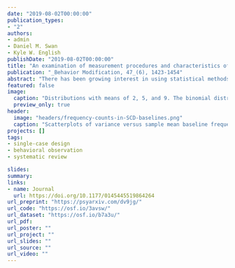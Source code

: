 ```yaml
---
date: "2019-08-02T00:00:00"
publication_types:
- "2"
authors:
- admin
- Daniel M. Swan
- Kyle W. English
publishDate: "2019-08-02T00:00:00"
title: "An examination of measurement procedures and characteristics of baseline outcome data in single-case research"
publication: "_Behavior Modification, 47_(6), 1423-1454"
abstract: "There has been growing interest in using statistical methods to analyze data and estimate effect size indices from studies that use single-case designs (SCDs), as a complement to traditional visual inspection methods. The validity of a statistical method rests on whether its assumptions are plausible representations of the process by which the data were collected, yet there is evidence that some assumptions---particularly regarding normality of error distributions---may be inappropriate for single-case data. To develop more appropriate modelling assumptions and statistical methods, researchers must attend to the features of real SCD data. In this study, we examine several features of SCDs with behavioral outcome measures in order to inform development of statistical methods. Drawing on a corpus of over 300 studies, including approximately 1800 cases, from seven systematic reviews that cover a range of interventions and outcome constructs, we report the distribution of study designs, distribution of outcome measurement procedures, and features of baseline outcome data distributions for the most common types of measurements used in single-case research. We discuss implications for the development of more realistic assumptions regarding outcome distributions in SCD studies, as well as the design of Monte Carlo simulation studies evaluating the performance of statistical analysis techniques for SCED data."
featured: false
image: 
  caption: "Distributions with means of 2, 5, and 9. The binomial distribution has size 10."
  preview_only: true
header:
  image: "headers/frequency-counts-in-SCD-baselines.png"
  caption: "Scatterplots of variance versus sample mean baseline frequency for event count outcomes, with marginal distributions of mean baseline frequency. Left-hand plots (purple) depict positive-valence outcomes. Right-hand plots (green) depict negative-valence outcomes. Each point represents one data series, with size corresponding to baseline phase length. Dashed lines represent unit slopes, where variance is equal to mean. Blue curves depict local linear regressions of variance as a function of mean. Dots along the horizontal axis indicate the quartiles of the distribution."
projects: []
tags: 
- single-case design
- behavioral observation
- systematic review

slides: 
summary: 
links:
- name: Journal
  url: https://doi.org/10.1177/0145445519864264
url_preprint: "https://psyarxiv.com/dv9jg/"
url_code: "https://osf.io/3avsw/"
url_dataset: "https://osf.io/b7a3u/"
url_pdf: 
url_poster: ""
url_project: ""
url_slides: ""
url_source: ""
url_video: ""
---
```

